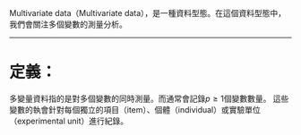 Multivariate data（Multivariate data），是一種資料型態。在這個資料型態中，我們會關注多個變數的測量分析。
- - -
# 定義：
多變量資料指的是對多個變數的同時測量。而通常會記錄$p\geq1$個變數數量。
這些變數的執會針對每個獨立的項目（item）、個體（individual）或實驗單位（experimental unit）進行紀錄。